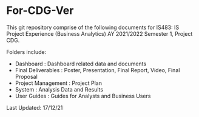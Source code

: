 # For-CDG-Ver

This git repository comprise of the following documents for IS483: IS Project Experience (Business Analytics) AY 2021/2022 Semester 1, Project CDG. 

Folders include:
- Dashboard : Dashboard related data and documents
- Final Deliverables : Poster, Presentation, Final Report, Video, Final Proposal
- Project Management : Project Plan
- System : Analysis Data and Results
- User Guides : Guides for Analysts and Business Users

Last Updated: 17/12/21
